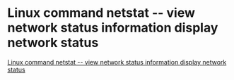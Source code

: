 # Linux command netstat -- view network status information  display network status
[Linux command netstat -- view network status information  display network status](https://aiwithcloud.com/2022/09/19/linux_command_netstat____view_network_status_information__display_network_status/)